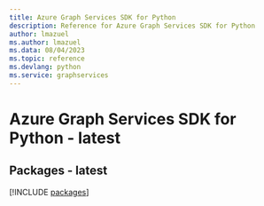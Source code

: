 ```yaml
---
title: Azure Graph Services SDK for Python
description: Reference for Azure Graph Services SDK for Python
author: lmazuel
ms.author: lmazuel
ms.data: 08/04/2023
ms.topic: reference
ms.devlang: python
ms.service: graphservices
---
```

# Azure Graph Services SDK for Python - latest
## Packages - latest
[!INCLUDE [packages](graph-services-index.md)]